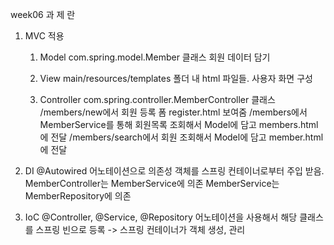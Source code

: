 week06 과 제 란

1. MVC 적용
    1. Model
        com.spring.model.Member 클래스 
        회원 데이터 담기

    2. View
        main/resources/templates 폴더 내 html 파일들.
        사용자 화면 구성

    3. Controller
        com.spring.controller.MemberController 클래스 
        /members/new에서 회원 등록 폼 register.html 보여줌
        /members에서 MemberService를 통해 회원목록 조회해서 Model에 담고 members.html에 전달
        /members/search에서 회원 조회해서 Model에 담고 member.html에 전달


2. DI
    @Autowired 어노테이션으로 의존성 객체를 스프링 컨테이너로부터 주입 받음.
    MemberController는 MemberService에 의존
    MemberService는 MemberRepository에 의존

3. IoC
    @Controller, @Service, @Repository 어노테이션을 사용해서 해당 클래스를 스프링 빈으로 등록 -> 스프링 컨테이너가 객체 생성, 관리